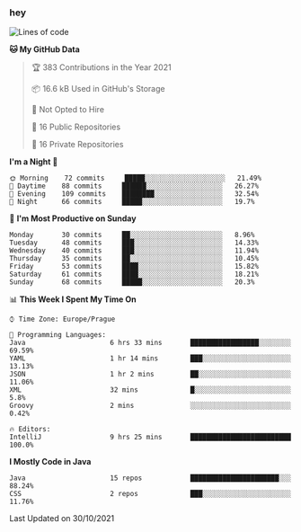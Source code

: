 ### hey

<!--START_SECTION:waka-->
![Lines of code](https://img.shields.io/badge/From%20Hello%20World%20I%27ve%20Written-110073%20lines%20of%20code-blue)

**🐱 My GitHub Data** 

> 🏆 383 Contributions in the Year 2021
 > 
> 📦 16.6 kB Used in GitHub's Storage 
 > 
> 🚫 Not Opted to Hire
 > 
> 📜 16 Public Repositories 
 > 
> 🔑 16 Private Repositories  
 > 
**I'm a Night 🦉** 

```text
🌞 Morning    72 commits     █████░░░░░░░░░░░░░░░░░░░░   21.49% 
🌆 Daytime    88 commits     ██████░░░░░░░░░░░░░░░░░░░   26.27% 
🌃 Evening    109 commits    ████████░░░░░░░░░░░░░░░░░   32.54% 
🌙 Night      66 commits     █████░░░░░░░░░░░░░░░░░░░░   19.7%

```
📅 **I'm Most Productive on Sunday** 

```text
Monday       30 commits     ██░░░░░░░░░░░░░░░░░░░░░░░   8.96% 
Tuesday      48 commits     ███░░░░░░░░░░░░░░░░░░░░░░   14.33% 
Wednesday    40 commits     ███░░░░░░░░░░░░░░░░░░░░░░   11.94% 
Thursday     35 commits     ██░░░░░░░░░░░░░░░░░░░░░░░   10.45% 
Friday       53 commits     ████░░░░░░░░░░░░░░░░░░░░░   15.82% 
Saturday     61 commits     ████░░░░░░░░░░░░░░░░░░░░░   18.21% 
Sunday       68 commits     █████░░░░░░░░░░░░░░░░░░░░   20.3%

```


📊 **This Week I Spent My Time On** 

```text
⌚︎ Time Zone: Europe/Prague

💬 Programming Languages: 
Java                     6 hrs 33 mins       █████████████████░░░░░░░░   69.59% 
YAML                     1 hr 14 mins        ███░░░░░░░░░░░░░░░░░░░░░░   13.13% 
JSON                     1 hr 2 mins         ██░░░░░░░░░░░░░░░░░░░░░░░   11.06% 
XML                      32 mins             █░░░░░░░░░░░░░░░░░░░░░░░░   5.8% 
Groovy                   2 mins              ░░░░░░░░░░░░░░░░░░░░░░░░░   0.42%

🔥 Editors: 
IntelliJ                 9 hrs 25 mins       █████████████████████████   100.0%

```

**I Mostly Code in Java** 

```text
Java                     15 repos            ██████████████████████░░░   88.24% 
CSS                      2 repos             ███░░░░░░░░░░░░░░░░░░░░░░   11.76%

```



 Last Updated on 30/10/2021
<!--END_SECTION:waka-->
